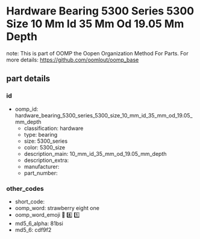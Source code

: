 # Hardware Bearing 5300 Series 5300 Size 10 Mm Id 35 Mm Od 19.05 Mm Depth  

note: This is part of OOMP the Oopen Organization Method For Parts. For more details: https://github.com/oomlout/oomp_base

##  part details





### id
* oomp_id: hardware_bearing_5300_series_5300_size_10_mm_id_35_mm_od_19.05_mm_depth
  * classification: hardware
  * type: bearing
  * size: 5300_series
  * color: 5300_size
  * description_main: 10_mm_id_35_mm_od_19.05_mm_depth
  * description_extra: 
  * manufacturer: 
  * part_number: 

### other_codes
* short_code: 
* oomp_word: strawberry eight one
* oomp_word_emoji :strawberry: :eight: :one:
* md5_6_alpha: 81bsi
* md5_6: cdf9f2